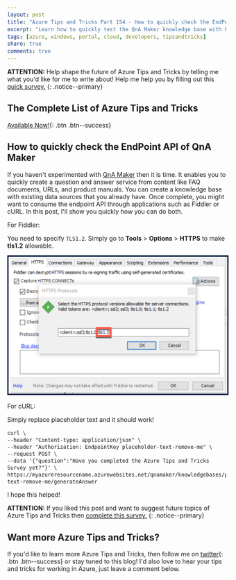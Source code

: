 ```yaml
---
layout: post
title: "Azure Tips and Tricks Part 154 - How to quickly check the EndPoint API of QnA Maker"
excerpt: "Learn how to quickly test the QnA Maker knowledge base with Fiddler"
tags: [azure, windows, portal, cloud, developers, tipsandtricks]
share: true
comments: true
---
```


**ATTENTION:** Help shape the future of Azure Tips and Tricks by telling me what you'd like for me to write about! Help me help you by filling out this [quick survey.](https://forms.office.com/Pages/ResponsePage.aspx?id=v4j5cvGGr0GRqy180BHbR0m_7PjUWSdOsfLRTa0HuzZUNE1PS1ZNR0pOUktSTUE2Wk0yWUxRQVI1WC4u)
{: .notice--primary}

## The Complete List of Azure Tips and Tricks

[Available Now!](https://michaelcrump.net/azure-tips-and-tricks-complete-list/){: .btn .btn--success} 

## How to quickly check the EndPoint API of QnA Maker

If you haven't experimented with [QnA Maker](https://qnamaker.ai/) then it is time. It enables you to quickly create a question and answer service from content like FAQ documents, URLs, and product manuals. You can create a knowledge base with existing data sources that you already have. Once complete, you might want to consume the endpoint API through applications such as Fiddler or cURL. In this post, I'll show you quickly how you can do both. 

For Fiddler:

You need to specify `TLS1.2`. Simply go to **Tools** > **Options** > **HTTPS** to make **tls1.2** allowable.

<img style="border:3px solid #021a40" src="/files/fiddlerazure1.png">

For cURL:

Simply replace placeholder text and it should work!

```text
curl \
--header "Content-type: application/json" \
--header "Authorization: EndpointKey placeholder-text-remove-me" \
--request POST \
--data '{"question":"Have you completed the Azure Tips and Tricks Survey yet?"}' \
https://myazureresourcename.azurewebsites.net/qnamaker/knowledgebases/placeholder-text-remove-me/generateAnswer
```

I hope this helped!

**ATTENTION:** If you liked this post and want to suggest future topics of Azure Tips and Tricks then [complete this survey.](https://forms.office.com/Pages/ResponsePage.aspx?id=v4j5cvGGr0GRqy180BHbR0m_7PjUWSdOsfLRTa0HuzZUNE1PS1ZNR0pOUktSTUE2Wk0yWUxRQVI1WC4u)
{: .notice--primary}

## Want more Azure Tips and Tricks?

If you'd like to learn more Azure Tips and Tricks, then follow me on [twitter](http://twitter.com/mbcrump){: .btn .btn--success} or stay tuned to this blog! I'd also love to hear your tips and tricks for working in Azure, just leave a comment below. 